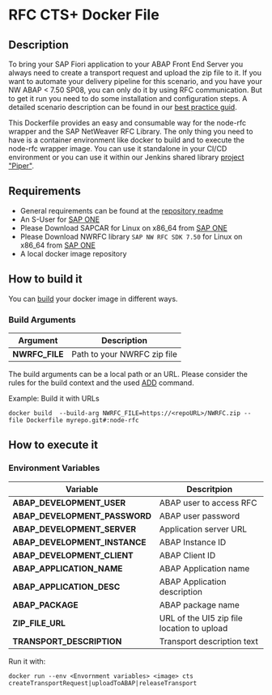 # RFC CTS+ Docker File
## Description
To bring your SAP Fiori application to your ABAP Front End Server you always need to create a transport request and upload the zip file to it. If you want to automate your delivery pipeline for this scenario, and you have your NW ABAP < 7.50 SP08, you can only do it by using RFC communication. But to get it run you need to do some installation and configuration steps.
A detailed scenario description can be found in our [best practice guid][bestpractice].

This Dockerfile provides an easy and consumable way for the node-rfc wrapper and the SAP NetWeaver RFC Library. The only thing you need to have is a container environment like docker to build and to execute the node-rfc wrapper image. You can use it standalone in your CI/CD environment or you can use it within our Jenkins shared library [project "Piper"][piper].

## Requirements

* General requirements can be found at the [repository readme][general]
* An S-User for [SAP ONE][sapone]
* Please Download SAPCAR for Linux on x86_64 from [SAP ONE][sapone]
* Please Download NWRFC library ```SAP NW RFC SDK 7.50``` for Linux on x86_64 from [SAP ONE][sapone]
* A local docker image repository

## How to build it

You can [build][dockerbuild] your docker image in different ways. 

### Build Arguments
| Argument | Description |
| ---------| ------------|
| **NWRFC_FILE** | Path to your NWRFC zip file |

The build arguments can be a local path or an URL. Please consider the rules for the build context and the used [ADD][dockerbuildadd] command.

Example: Build it with URLs
```
docker build  --build-arg NWRFC_FILE=https://<repoURL>/NWRFC.zip --file Dockerfile myrepo.git#:node-rfc
```

## How to execute it

### Environment Variables
| Variable | Descritpion |
| -------- | ----------- |
| **ABAP_DEVELOPMENT_USER** | ABAP user to access RFC |
| **ABAP_DEVELOPMENT_PASSWORD** | ABAP user password  |
| **ABAP_DEVELOPMENT_SERVER** | Application server URL |
| **ABAP_DEVELOPMENT_INSTANCE** | ABAP Instance ID |
| **ABAP_DEVELOPMENT_CLIENT** | ABAP Client ID |
| **ABAP_APPLICATION_NAME** | ABAP Application name |
| **ABAP_APPLICATION_DESC** | ABAP Application description |
| **ABAP_PACKAGE** | ABAP package name |
| **ZIP_FILE_URL**     |  URL of the UI5 zip file location to upload |
| **TRANSPORT_DESCRIPTION** | Transport description text |

Run it with:

```
docker run --env <Envornment variables> <image> cts createTransportRequest|uploadToABAP|releaseTransport
```

[piper]: https://sap.github.io/jenkins-library/
[noderfc]: https://sap.github.io/node-rfc/install.html
[sapone]: https://launchpad.support.sap.com/
[bestpractice]: https://developers.sap.com/tutorials/ci-best-practices-fiori-abap.html
[general]: https://github.com/SAP/devops-docker-images/blob/master/README.md
[dockerbuild]: https://docs.docker.com/engine/reference/commandline/build/
[dockerbuildadd]: https://docs.docker.com/engine/reference/builder/#add
[dockerrun]: https://docs.docker.com/engine/reference/run/
